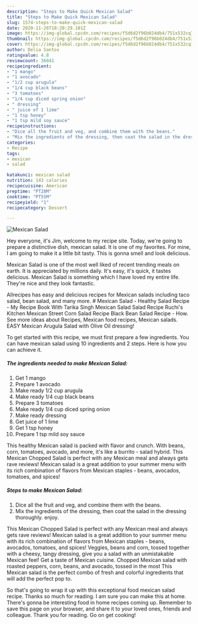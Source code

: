 ```yaml
---
description: "Steps to Make Quick Mexican Salad"
title: "Steps to Make Quick Mexican Salad"
slug: 1574-steps-to-make-quick-mexican-salad
date: 2020-11-26T18:20:29.101Z
image: https://img-global.cpcdn.com/recipes/f5d6d2f96b024db4/751x532cq70/mexican-salad-recipe-main-photo.jpg
thumbnail: https://img-global.cpcdn.com/recipes/f5d6d2f96b024db4/751x532cq70/mexican-salad-recipe-main-photo.jpg
cover: https://img-global.cpcdn.com/recipes/f5d6d2f96b024db4/751x532cq70/mexican-salad-recipe-main-photo.jpg
author: Delia Santos
ratingvalue: 4.8
reviewcount: 36841
recipeingredient:
- "1 mango"
- "1 avocado"
- "1/2 cup arugula"
- "1/4 cup black beans"
- "3 tomatoes"
- "1/4 cup diced spring onion"
- " dressing"
- " juice of 1 lime"
- "1 tsp honey"
- "1 tsp mild soy sauce"
recipeinstructions:
- "Dice all the fruit and veg, and combine them with the beans."
- "Mix the ingredients of the dressing, then coat the salad in the dressing thoroughly. enjoy."
categories:
- Recipe
tags:
- mexican
- salad

katakunci: mexican salad 
nutrition: 143 calories
recipecuisine: American
preptime: "PT28M"
cooktime: "PT55M"
recipeyield: "1"
recipecategory: Dessert

---
```



![Mexican Salad](https://img-global.cpcdn.com/recipes/f5d6d2f96b024db4/751x532cq70/mexican-salad-recipe-main-photo.jpg)

Hey everyone, it's Jim, welcome to my recipe site. Today, we're going to prepare a distinctive dish, mexican salad. It is one of my favorites. For mine, I am going to make it a little bit tasty. This is gonna smell and look delicious.

Mexican Salad is one of the most well liked of recent trending meals on earth. It is appreciated by millions daily. It's easy, it's quick, it tastes delicious. Mexican Salad is something which I have loved my entire life. They're nice and they look fantastic.

Allrecipes has easy and delicious recipes for Mexican salads including taco salad, bean salad, and many more. # Mexican Salad - Healthy Salad Recipe - My Recipe Book With Tarika Singh Mexican Salad Salad Recipe Ruchi&#39;s Kitchen Mexican Street Corn Salad Recipe Black Bean Salad Recipe - How. See more ideas about Recipes, Mexican food recipes, Mexican salads. EASY Mexican Arugula Salad with Olive Oil dressing!


To get started with this recipe, we must first prepare a few ingredients. You can have mexican salad using 10 ingredients and 2 steps. Here is how you can achieve it.

<!--inarticleads1-->

##### The ingredients needed to make Mexican Salad:

1. Get 1 mango
1. Prepare 1 avocado
1. Make ready 1/2 cup arugula
1. Make ready 1/4 cup black beans
1. Prepare 3 tomatoes
1. Make ready 1/4 cup diced spring onion
1. Make ready  dressing
1. Get  juice of 1 lime
1. Get 1 tsp honey
1. Prepare 1 tsp mild soy sauce


This healthy Mexican salad is packed with flavor and crunch. With beans, corn, tomatoes, avocado, and more, it&#39;s like a burrito - salad hybrid. This Mexican Chopped Salad is perfect with any Mexican meal and always gets rave reviews! Mexican salad is a great addition to your summer menu with its rich combination of flavors from Mexican staples - beans, avocados, tomatoes, and spices! 

<!--inarticleads2-->

##### Steps to make Mexican Salad:

1. Dice all the fruit and veg, and combine them with the beans.
1. Mix the ingredients of the dressing, then coat the salad in the dressing thoroughly. enjoy.


This Mexican Chopped Salad is perfect with any Mexican meal and always gets rave reviews! Mexican salad is a great addition to your summer menu with its rich combination of flavors from Mexican staples - beans, avocados, tomatoes, and spices! Veggies, beans and corn, tossed together with a cheesy, tangy dressing, give you a salad with an unmistakable Mexican feel! Get a taste of Mexican cuisine. Chopped Mexican salad with roasted peppers, corn, beans, and avocado, tossed in the most This Mexican salad is the perfect combo of fresh and colorful ingredients that will add the perfect pop to. 

So that's going to wrap it up with this exceptional food mexican salad recipe. Thanks so much for reading. I am sure you can make this at home. There's gonna be interesting food in home recipes coming up. Remember to save this page on your browser, and share it to your loved ones, friends and colleague. Thank you for reading. Go on get cooking!
